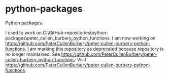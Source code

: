 # python-packages
Python packages.

I used to work on C:\GitHub-repositories\python-packages\peter_cullen_burbery_python_functions. I am now working on https://github.com/PeterCullenBurbery/peter-cullen-burbery-python-functions. I am marking this repository as deprecated because repository is no longer maintained. See https://github.com/PeterCullenBurbery/peter-cullen-burbery-python-functions. Visit https://github.com/PeterCullenBurbery/peter-cullen-burbery-python-functions.
